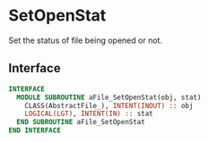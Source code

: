 # SetOpenStat

Set the status of file being opened or not.

## Interface

```fortran
INTERFACE
  MODULE SUBROUTINE aFile_SetOpenStat(obj, stat)
    CLASS(AbstractFile_), INTENT(INOUT) :: obj
    LOGICAL(LGT), INTENT(IN) :: stat
  END SUBROUTINE aFile_SetOpenStat
END INTERFACE
```
